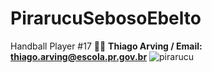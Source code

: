 # PirarucuSebosoEbelto
Handball Player #17 🤾🏽
**Thiago Arving /
Email: thiago.arving@escola.pr.gov.br**
![pirarucu](https://euamomeusanimais.com.br/wp-content/uploads/2013/02/Pirarucu-800x500.jpg)
